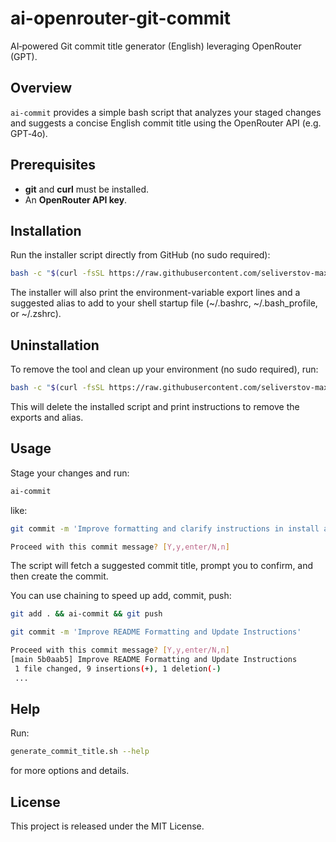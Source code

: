 # ai-openrouter-git-commit

AI‑powered Git commit title generator (English) leveraging OpenRouter (GPT).

## Overview

`ai-commit` provides a simple bash script that analyzes your staged changes and suggests a concise English commit title using the OpenRouter API (e.g. GPT‑4o).

## Prerequisites

- **git** and **curl** must be installed.
- An **OpenRouter API key**.

## Installation

Run the installer script directly from GitHub (no sudo required):

```bash
bash -c "$(curl -fsSL https://raw.githubusercontent.com/seliverstov-maxim/ai-openrouter-git-commit/main/install.sh)"
```

The installer will also print the environment-variable export lines and a suggested alias to add to your shell startup file (~/.bashrc, ~/.bash_profile, or ~/.zshrc).

## Uninstallation

To remove the tool and clean up your environment (no sudo required), run:

```bash
bash -c "$(curl -fsSL https://raw.githubusercontent.com/seliverstov-maxim/ai-openrouter-git-commit/main/uninstall.sh)"
```

This will delete the installed script and print instructions to remove the exports and alias.

## Usage

Stage your changes and run:

```bash
ai-commit
```

like:

```bash
git commit -m 'Improve formatting and clarify instructions in install and uninstall scripts.'

Proceed with this commit message? [Y,y,enter/N,n]
```

The script will fetch a suggested commit title, prompt you to confirm, and then create the commit.

You can use chaining to speed up add, commit, push:

```bash
git add . && ai-commit && git push

git commit -m 'Improve README Formatting and Update Instructions'

Proceed with this commit message? [Y,y,enter/N,n]
[main 5b0aab5] Improve README Formatting and Update Instructions
 1 file changed, 9 insertions(+), 1 deletion(-)
 ...
```

## Help

Run:

```bash
generate_commit_title.sh --help
```

for more options and details.

## License

This project is released under the MIT License.
